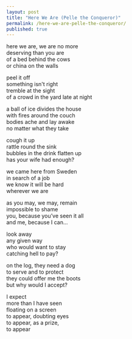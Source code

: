 ```yaml
---
layout: post
title: "Here We Are (Pelle the Conqueror)"
permalink: /here-we-are-pelle-the-conqueror/
published: true
---
```


here we are, we are no more  
deserving than you are  
of a bed behind the cows  
or china on the walls  
  
peel it off  
something isn't right  
tremble at the sight  
of a crowd in the yard late at night  
  
a ball of ice divides the house  
with fires around the couch  
bodies ache and lay awake  
no matter what they take  
  
cough it up  
rattle round the sink  
bubbles in the drink flatten up  
has your wife had enough?  
  
we came here from Sweden  
in search of a job	  
we know it will be hard  
wherever we are  
  
as you may, we may, remain  
impossible to shame  
you, because you’ve seen it all  
and me, because I can...  
  
look away  
any given way  
who would want to stay  
catching hell to pay?  
  
on the log, they need a dog  
to serve and to protect	      
they could offer me the boots  
but why would I accept?  
  
I expect  
more than I have seen  
floating on a screen   
to appear, doubting eyes   
to appear, as a prize,   
to appear  
